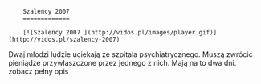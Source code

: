 
        Szaleńcy 2007 
        =============
        
        [![Szaleńcy 2007 ](http://vidos.pl/images/player.gif)](http://vidos.pl/szalency-2007)
        
        
 Dwaj młodzi ludzie uciekają ze szpitala psychiatrycznego. Muszą zwrócić pieniądze przywłaszczone przez jednego z nich. Mają na to dwa dni. zobacz pełny opis
    